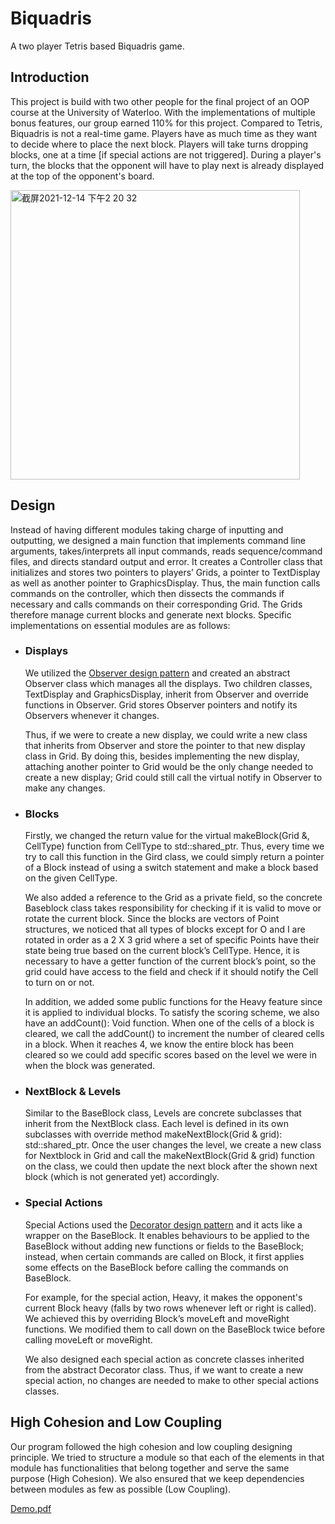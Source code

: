 # Biquadris
A two player Tetris based Biquadris game. 

## Introduction
This project is build with two other people for the final project of an OOP course at the University of Waterloo. With the implementations of multiple bonus features, our group earned 110% for this project. Compared to Tetris, Biquadris is not a real-time game. Players have as much time as they want to decide where to place the next block. Players will take turns dropping blocks, one at a time [if special actions are not triggered]. During a player's turn, the blocks that the opponent will have to play next is already displayed at the top of the opponent's board. 

<img width="463" alt="截屏2021-12-14 下午2 20 32" src="https://user-images.githubusercontent.com/38364680/146088570-6c3c180e-b130-4c18-aeb1-e55379303b64.png">

## Design
Instead of having different modules taking charge of inputting and outputting, we designed a main function that implements command line arguments, takes/interprets all input commands, reads sequence/command files, and directs standard output and error. It creates a Controller class that initializes and stores two pointers to players’ Grids, a pointer to TextDisplay as well as another pointer to GraphicsDisplay. Thus, the main function calls commands on the controller, which then dissects the commands if necessary and calls commands on their corresponding Grid. The Grids therefore manage current blocks and generate next blocks. Specific implementations on essential modules are as follows:
- ### Displays
  We utilized the [Observer design pattern](https://en.wikipedia.org/wiki/Observer_pattern) and created an abstract Observer class which manages all the displays. Two children classes, TextDisplay and GraphicsDisplay, inherit from Observer and override functions in Observer. Grid stores Observer pointers and notify its Observers whenever it changes.
  
  Thus, if we were to create a new display, we could write a new class that inherits from Observer and store the pointer to that new display class in Grid. By doing this, besides implementing the new display, attaching another pointer to Grid would be the only change needed to create a new display; Grid could still call the virtual notify in Observer to make any changes. 
- ### Blocks
  Firstly, we changed the return value for the virtual makeBlock(Grid &, CellType) function from CellType to std::shared_ptr<Block>. Thus, every time we try to call this function in the Gird class, we could simply return a pointer of a Block instead of using a switch statement and make a block based on the given CellType.
  
  We also added a reference to the Grid as a private field, so the concrete Baseblock class takes responsibility for checking if it is valid to move or rotate the current block. Since the blocks are vectors of Point structures, we noticed that all types of blocks except for O and I are rotated in order as a 2 X 3 grid where a set of specific Points have their state being true based on the current block’s CellType. Hence, it is necessary to have a getter function of the current block’s point, so the grid could have access to the field and check if it should notify the Cell to turn on or not.
  
  In addition, we added some public functions for the Heavy feature since it is applied to individual blocks. To satisfy the scoring scheme, we also have an addCount(): Void function. When one of the cells of a block is cleared, we call the addCount() to increment the number of cleared cells in a block. When it reaches 4, we know the entire block has been cleared so we could add specific scores based on the level we were in when the block was generated.
- ### NextBlock & Levels
  Similar to the BaseBlock class, Levels are concrete subclasses that inherit from the NextBlock class. Each level is defined in its own subclasses with override method makeNextBlock(Grid & grid): std::shared_ptr<Block>. Once the user changes the level, we create a new class for Nextblock in Grid and call the makeNextBlock(Grid & grid) function on the class, we could then update the next block after the shown next block (which is not generated yet) accordingly.

- ### Special Actions
  Special Actions used the [Decorator design pattern](https://en.wikipedia.org/wiki/Wikipedia:What_Wikipedia_is_not#GUIDE) and it acts like a wrapper on the BaseBlock. It enables behaviours to be applied to the BaseBlock without adding new functions or fields to the BaseBlock; instead, when certain commands are called on Block, it first applies some effects on the BaseBlock before calling the commands on BaseBlock.
  
  For example, for the special action, Heavy, it makes the opponent's current Block heavy (falls by two rows whenever left or right is called). We achieved this by overriding Block’s moveLeft and moveRight functions. We modified them to call down on the BaseBlock twice before calling moveLeft or moveRight.
  
  We also designed each special action as concrete classes inherited from the abstract Decorator class. Thus, if we want to create a new special action, no changes are needed to make to other special actions classes.
  
## High Cohesion and Low Coupling
  Our program followed the high cohesion and low coupling designing principle. We tried to structure a module so that each of the elements in that module has functionalities that belong together and serve the same purpose (High Cohesion). We also ensured that we keep dependencies between modules as few as possible (Low Coupling).

[Demo.pdf](https://github.com/dianashi/Biquadris/files/7715186/Demo.pdf)

